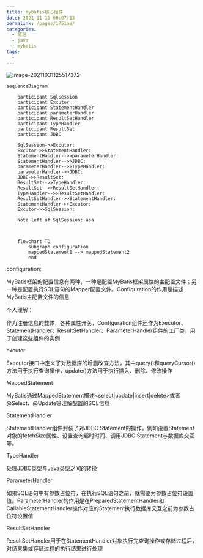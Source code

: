 ```yaml
---
title: mybatis核心组件
date: 2021-11-10 00:07:13
permalink: /pages/1751ae/
categories:
  - 笔记
  - java
  - mybatis
tags:
  - 
---
```



![image-20211031125517372](https://gitee.com/zxqzhuzhu/imgs/raw/master/picGo/image-20211031125517372.png)



```mermaid
sequenceDiagram

	participant SqlSession
	participant Excutor
	participant StatementHandler
	participant parameterHandler
	participant ResultSetHandler
	participant TypeHandler
	participant ResultSet
	participant JDBC
	
	SqlSession->>Excutor: 
	Excutor->>StatementHandler: 
	StatementHandler-->>parameterHandler: 
	StatementHandler-->>JDBC: 
	parameterHandler-->>TypeHandler: 
	parameterHandler->>JDBC: 
	JDBC->>ResultSet: 
	ResultSet-->>TypeHandler: 
	ResultSet-->>ResultSetHandler: 
	TypeHandler-->>ResultSetHandler: 
	ResultSetHandler->>StatementHandler: 
	StatementHandler->>Excutor: 
	Excutor->>SqlSession: 
	
	Note left of SqlSession: asa

	
```

```mermaid
    flowchart TD
    	subgraph configuration
        mappedStatement1 --> mappedStatement2
        end
```



configuration: 

MyBatis框架的配置信息有两种，一种是配置MyBatis框架属性的主配置文件；另一种是配置执行SQL语句的Mapper配置文件。Configuration的作用是描述MyBatis主配置文件的信息



个人理解：

作为注册信息的载体，各种属性开关，Configuration组件还作为Executor、StatementHandler、ResultSetHandler、ParameterHandler组件的工厂类，用于创建这些组件的实例



excutor

Executor接口中定义了对数据库的增删改查方法，其中query()和queryCursor()方法用于执行查询操作，update()方法用于执行插入、删除、修改操作



MappedStatement

MyBatis通过MappedStatement描述<select|update|insert|delete>或者@Select、@Update等注解配置的SQL信息



StatementHandler

StatementHandler组件封装了对JDBC Statement的操作，例如设置Statement对象的fetchSize属性、设置查询超时时间、调用JDBC Statement与数据库交互等。



TypeHandler

处理JDBC类型与Java类型之间的转换



ParameterHandler

如果SQL语句中有参数占位符，在执行SQL语句之前，就需要为参数占位符设置值。ParameterHandler的作用是在PreparedStatementHandler和CallableStatementHandler操作对应的Statement执行数据库交互之前为参数占位符设置值



ResultSetHandler

ResultSetHandler用于在StatementHandler对象执行完查询操作或存储过程后，对结果集或存储过程的执行结果进行处理

```

```

